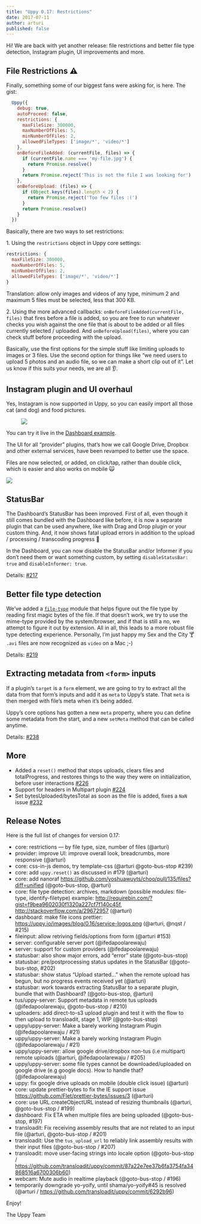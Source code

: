 ```yaml
---
title: "Uppy 0.17: Restrictions"
date: 2017-07-11
author: arturi
published: false
---
```


Hi! We are back with yet another release: file restrictions and better file type detection, Instagram plugin, UI improvements and more.

<!-- more -->

## File Restrictions ⚠️

Finally, something some of our biggest fans were asking for, is here. The gist:

```js
  Uppy({
    debug: true,
    autoProceed: false,
    restrictions: {
      maxFileSize: 300000,
      maxNumberOfFiles: 5,
      minNumberOfFiles: 2,
      allowedFileTypes: ['image/*', 'video/*']
    },
    onBeforeFileAdded: (currentFile, files) => {
      if (currentFile.name === 'my-file.jpg') {
        return Promise.resolve()
      }
      return Promise.reject('This is not the file I was looking for')
    },
    onBeforeUpload: (files) => {
      if (Object.keys(files).length < 2) {
        return Promise.reject('Too few files :(')
      }
      return Promise.resolve()
    }
  })
```

Basically, there are two ways to set restrictions:

1\. Using the `restrictions` object in Uppy core settings:

```js
restrictions: {
  maxFileSize: 300000,
  maxNumberOfFiles: 5,
  minNumberOfFiles: 2,
  allowedFileTypes: ['image/*', 'video/*']
}
```

Translation: allow only images and videos of any type, minimum 2 and maximum 5 files must be selected, less that 300 KB.

2\. Using the more advanced callbacks: `onBeforeFileAdded(currentFile, files)` that fires before a file is added, so you are free to run whatever checks you wish against the one file that is about to be added or all files currently selected / uploaded. And `onBeforeUpload(files)`, where you can check stuff before proceeding with the upload.

Basically, use the first options for the simple stuff like limiting uploads to images or 3 files. Use the second option for things like “we need users to upload 5 photos and an audio file, so we can make a short clip out of it”. Let us know if this suits your needs, we are all 👂.

## Instagram plugin and UI overhaul

Yes, Instagram is now supported in Uppy, so you can easily import all those cat (and dog) and food pictures.

<figure class="wide">
  <img class="border" src="/images/blog/0.17/instagram-ui.jpg">
</figure>

You can try it live in the [Dashboard example](https://uppy.io/examples/dashboard/).

The UI for all “provider” plugins, that’s how we call Google Drive, Dropbox and other external services, have been revamped to better use the space.

Files are now selected, or added, on click/tap, rather than double click, which is easier and also works on mobile 🙀

<img class="border" src="/images/blog/0.17/provider-search.jpg">

## StatusBar

The Dashboard’s StatusBar has been improved. First of all, even though it still comes bundled with the Dashboard like before, it is now a separate plugin that can be used anywhere, like with Drag and Drop plugin or your custom thing. And, it now shows fatal upload errors in addition to the upload / processing / transcoding progress 💪

In the Dashboard, you can now disable the StatusBar and/or Informer if you don’t need them or want something custom, by setting `disableStatusBar: true` and `disableInformer: true`.

Details: [#217](https://github.com/transloadit/uppy/pull/217)

## Better file type detection

We’ve added a [`file-type`](https://github.com/sindresorhus/file-type) module that helps figure out the file type by reading first magic bytes of the file. If that doesn’t work, we try to use the mime-type provided by the system/browser, and if that is still a no, we attempt to figure it out by extension. All in all, this leads to a more robust file type detecting experience. Personally, I’m just happy my Sex and the City 🍸 `.avi` files are now recognized as `video` on a Mac ;-)

Details: [#219](https://github.com/transloadit/uppy/pull/219)

## Extracting metadata from `<form>` inputs

If a plugin’s `target` is a `form` element, we are going to try to extract all the data from that form’s inputs and add it as `meta` to Uppy’s state. That `meta` is then merged with file’s meta when it’s being added.

Uppy’s core options has gotten a new `meta` property, where you can define some metadata from the start, and a new `setMeta` method that can be called anytime.

Details: [#238](https://github.com/transloadit/uppy/pull/238) 

## More

- Added a `reset()` method that stops uploads, clears files and totalProgress, and restores things to the way they were on initialization, before user interactions [#226](https://github.com/transloadit/uppy/pull/226)
- Support for headers in Multipart plugin [#224](https://github.com/transloadit/uppy/pull/224)
- Set bytesUploaded/bytesTotal as soon as the file is added, fixes a `NaN` issue [#232](https://github.com/transloadit/uppy/pull/232)

## Release Notes

Here is the full list of changes for version 0.17:

- core: restrictions — by file type, size, number of files (@arturi)
- provider: improve UI: improve overall look, breadcrumbs, more responsive (@arturi)
- core: css-in-js demos, try template-css (@arturi @goto-bus-stop #239)
- core: add `uppy.reset()` as discussed in #179 (@arturi)
- core: add nanoraf https://github.com/yoshuawuyts/choo/pull/135/files?diff=unified (@goto-bus-stop, @arturi)
- core: file type detection: archives, markdown (possible modules: file-type, identify-filetype) example: http://requirebin.com/?gist=f9bea9602030f1320a227cf7f140c45f, http://stackoverflow.com/a/29672957 (@arturi)
- dashboard: make file icons prettier: https://uppy.io/images/blog/0.16/service-logos.png (@arturi, @nqst / #215)
- fileinput: allow retriving fields/options from form (@arturi #153)
- server: configurable server port (@ifedapoolarewaju)
- server: support for custom providers (@ifedapoolarewaju)
- statusbar: also show major errors, add “error” state (@goto-bus-stop)
- statusbar: pre/postprocessing status updates in the StatusBar (@goto-bus-stop, #202)
- statusbar: show status “Upload started...” when the remote upload has begun, but no progress events received yet (@arturi)
- statusbar: work towards extracting StatusBar to a separate plugin, bundle that with Dashboard? (@goto-bus-stop, @arturi)
- tus/uppy-server: Support metadata in remote tus uploads (@ifedapoolarewaju, @goto-bus-stop / #210)
- uploaders: add direct-to-s3 upload plugin and test it with the flow to then upload to transloadit, stage 1, WIP (@goto-bus-stop)
- uppy/uppy-server: Make a barely working Instagram Plugin (@ifedapoolarewaju / #21)
- uppy/uppy-server: Make a barely working Instagram Plugin (@ifedapoolarewaju / #21)
- uppy/uppy-server: allow google drive/dropbox non-tus (i.e multipart) remote uploads (@arturi, @ifedapoolarewaju / #205)
- uppy/uppy-server: some file types cannot be downloaded/uploaded on google drive (e.g google docs). How to handle that? (@ifedapoolarewaju)
- uppy: fix google drive uploads on mobile (double click issue) (@arturi)
- core: update prettier-bytes to fix the IE support issue https://github.com/Flet/prettier-bytes/issues/3 (@arturi)
- core: use URL.createObjectURL instead of resizing thumbnails (@arturi, @goto-bus-stop / #199)
- dashboard: Fix ETA when multiple files are being uploaded (@goto-bus-stop, #197)
- transloadit: Fix receiving assembly results that are not related to an input file (@arturi, @goto-bus-stop / #201)
- transloadit: Use the `tus_upload_url` to reliably link assembly results with their input files (@goto-bus-stop / #207)
- transloadit: move user-facing strings into locale option (@goto-bus-stop / https://github.com/transloadit/uppy/commit/87a22e7ee37b6fa3754fa34868516a6700306b60)
- webcam: Mute audio in realtime playback (@goto-bus-stop / #196)
- temporarily downgrade yo-yoify, until shama/yo-yoify#45 is resolved (@arturi / https://github.com/transloadit/uppy/commit/6292b96)

Enjoy!

The Uppy Team
